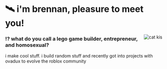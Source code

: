 <h1>🛰️ i'm brennan, pleasure to meet you!</h1>

<img align="right" src="https://64.media.tumblr.com/f3605f059fddff4d608152d00055b9d5/tumblr_oe2fe1mihd1vdlvpao1_400.gif" alt="cat kis"/>
<h3>⁉️ what do you call a lego game builder, entrepreneur, and homosexual?</h3>


i make cool stuff. i build random stuff and recently got into projects with ovadux to evolve the roblox community
